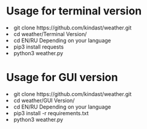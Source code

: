 # Usage for terminal version
 <li>git clone https://github.com/kindast/weather.git
 <li>cd weather/Terminal Version/
 <li>cd EN/RU          Depending on your language
 <li>pip3 install requests
 <li>python3 weather.py

# Usage for GUI version
<li>git clone https://github.com/kindast/weather.git
<li>cd weather/GUI Version/
<li>cd EN/RU          Depending on your language
<li>pip3 install -r requirements.txt
<li>python3 weather.py
